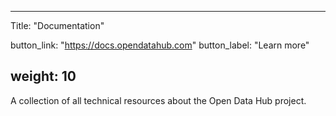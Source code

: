 

---
Title: "Documentation"

button_link: "https://docs.opendatahub.com"
button_label: "Learn more"

weight: 10
---

A collection of all technical resources about the Open Data Hub project. ​
